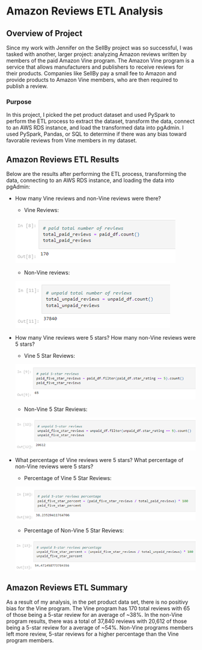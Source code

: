 # Amazon Reviews ETL Analysis

## Overview of Project
Since my work with Jennifer on the SellBy project was so successful, I was tasked with another, larger project: analyzing Amazon reviews written by members of the paid Amazon Vine program. The Amazon Vine program is a service that allows manufacturers and publishers to receive reviews for their products. Companies like SellBy pay a small fee to Amazon and provide products to Amazon Vine members, who are then required to publish a review.

### Purpose
In this project, I picked the pet product dataset and used PySpark to perform the ETL process to extract the dataset, transform the data, connect to an AWS RDS instance, and load the transformed data into pgAdmin. I used PySpark, Pandas, or SQL to determine if there was any bias toward favorable reviews from Vine members in my dataset. 

## Amazon Reviews ETL Results
Below are the results after performing the ETL process, transforming the data, connecting to an AWS RDS instance, and loading the data into pgAdmin:

- How many Vine reviews and non-Vine reviews were there?

  - Vine Reviews:
  
  ![1](https://github.com/jag28731/Amazon-Reviews-ETL/blob/main/Resources/Vine%20Reviews.PNG)

  - Non-Vine reviews:
  
  ![2](https://github.com/jag28731/Amazon-Reviews-ETL/blob/main/Resources/Non%20Vine%20Reviews.PNG)

- How many Vine reviews were 5 stars? How many non-Vine reviews were 5 stars?

  - Vine 5 Star Reviews:
  
  ![3](https://github.com/jag28731/Amazon-Reviews-ETL/blob/main/Resources/Vine%20%205%20Star.PNG)

  - Non-Vine 5 Star Reviews:
  
  ![4](https://github.com/jag28731/Amazon-Reviews-ETL/blob/main/Resources/Non%20Vine%205%20Star.PNG)

- What percentage of Vine reviews were 5 stars? What percentage of non-Vine reviews were 5 stars?

  - Percentage of Vine 5 Star Reviews:
  
  ![5](https://github.com/jag28731/Amazon-Reviews-ETL/blob/main/Resources/Vine%20Percentage.PNG)

  - Percentage of Non-Vine 5 Star Reviews:
  
  ![6](https://github.com/jag28731/Amazon-Reviews-ETL/blob/main/Resources/Non%20Vine%20Percentage.PNG)

## Amazon Reviews ETL Summary

As a result of my analysis, in the pet product data set, there is no positivy bias for the Vine program.  The Vine program has 170 total reviews with 65 of those being a 5-star review for an average of ~38%. In the non-Vine program results, there was a total of 37,840 reviews with 20,612 of those being a 5-star review for a average of ~54%. Non-Vine programs members left more review, 5-star reviews for a higher percentage than the Vine program members. 
